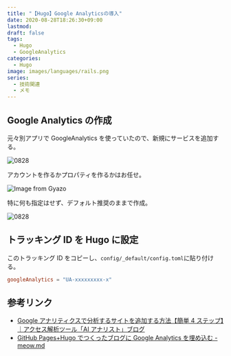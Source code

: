 ```yaml
---
title: "【Hugo】Google Analyticsの導入"
date: 2020-08-28T18:26:30+09:00
lastmod:
draft: false
tags:
  - Hugo
  - GoogleAnalytics
categories:
  - Hugo
image: images/languages/rails.png
series:
  - 技術関連
  - メモ
---
```


## Google Analytics の作成

元々別アプリで GoogleAnalytics を使っていたので、新規にサービスを追加する。

![0828](/images/posts/2020/0828.png)

アカウントを作るかプロパティを作るかはお任せ。

![Image from Gyazo](https://i.gyazo.com/81b51179b5afa4b51cb43b05389b3c27.png)

特に何も指定はせず、デフォルト推奨のままで作成。

![0828](/images/posts/2020/0828-2.png)

## トラッキング ID を Hugo に設定

このトラッキング ID をコピーし、`config/_default/config.toml`に貼り付ける。

```toml:config/_default/config.toml
googleAnalytics = "UA-xxxxxxxxx-x"
```

## 参考リンク

- [Google アナリティクスで分析するサイトを追加する方法【簡単 4 ステップ】｜アクセス解析ツール「AI アナリスト」ブログ](https://wacul-ai.com/blog/access-analysis/google-analytics-setting/googleanalytics-add-newsite/)
- [GitHub Pages\+Hugo でつくったブログに Google Analytics を埋め込む \- meow\.md](https://uzimihsr.github.io/post/2019-08-26-google-analytics/)
